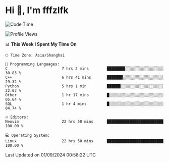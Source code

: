 # Hi 👋, I'm fffzlfk

<!--START_SECTION:waka-->
![Code Time](http://img.shields.io/badge/Code%20Time-962%20hrs%201%20min-blue)

![Profile Views](http://img.shields.io/badge/Profile%20Views-0-blue)

📊 **This Week I Spent My Time On** 

```text
🕑︎ Time Zone: Asia/Shanghai

💬 Programming Languages: 
C                        7 hrs 2 mins        ████████░░░░░░░░░░░░░░░░░   30.83 % 
C++                      6 hrs 41 mins       ███████░░░░░░░░░░░░░░░░░░   29.32 % 
Python                   5 hrs 1 min         ██████░░░░░░░░░░░░░░░░░░░   22.03 % 
Other                    1 hr 17 mins        █░░░░░░░░░░░░░░░░░░░░░░░░   05.64 % 
SQL                      1 hr 4 mins         █░░░░░░░░░░░░░░░░░░░░░░░░   04.74 % 

🔥 Editors: 
Neovim                   22 hrs 50 mins      █████████████████████████   100.00 % 

💻 Operating System: 
Linux                    22 hrs 50 mins      █████████████████████████   100.00 % 
```


 Last Updated on 01/09/2024 00:58:22 UTC
<!--END_SECTION:waka-->
